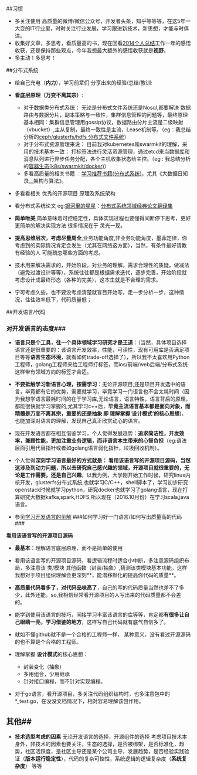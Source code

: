 ##习惯
 - 多关注使用 高质量的微博/微信公众号，开发者头条，知乎等等等，在这5年一大变的IT行业里，时时关注行业发展，学习跟进新技术，新思想，才能与时俱进。
 - 收集好文章，多思考，看质量高的书，现在回看[2014个人总结](http://blog.csdn.net/u010129347/article/details/43935727)工作一年的感悟收获，还是保持那些观点，今年我想最大额外的感悟收获就是**视野**。
- 多主动！多思考！ 

##分布式系统
- 给自己充电（**内力**），学习前辈们 分享出来的经验/总结/教训:
 - **看底层原理（万变不离其宗）**:
   - 对于数据类分布式系统： 无论是分布式文件系统还是Nosql,都要解决 数据路由与数据分片，副本策略与一致性，集群信息管理的问题等，最终原理基本相同：集群信息管理用gossip协议，数据路由分片主流是二级映射（vbucket）,主从复制，最终一致性是主流，Lease机制等。（eg：我总结分析的[ceph/glusterfs/hdfs 分布式文件系统](https://github.com/yucs/yucs-awesome-resource/blob/master/filesystem(ceph%2Cglusterfs%2Chdfs).md)）
   - 对于分布式资源管理来说： 目前我对kubernetes和swarmkit的理解，采用的技术基本一致： 打标签法进行灵活资源管理，通过etcd来当数据库和消息队列进行异步任务分配，各个主机收集状态给主控。（eg : 我总结分析的[容器生态(k8s/swarmkit/docker)](https://github.com/yucs/yucs-awesome-resource/blob/master/%E5%AE%B9%E5%99%A8%E7%94%9F%E6%80%81.md)）
   - 多看高质量的相关书籍 ：[学习推荐书籍(分布式系统)](https://github.com/yucs/yucs-awesome-resource/blob/master/%E5%AD%A6%E4%B9%A0%E6%8E%A8%E8%8D%90%E4%B9%A6%E7%B1%8D(%E5%88%86%E5%B8%83%E5%BC%8F%E7%B3%BB%E7%BB%9F).md)，尤其《大数据日知录__架构与算法》。
 - 多看看相关 优秀的开源项目 原理及系统架构
 - 看分布式系统论文 eg:[银河里的星星](http://duanple.blog.163.com/)：[分布式系统领域经典论文翻译集](http://duanple.blog.163.com/blog/static/709717672011330101333271/)

- **简单唯美**,简单意味着可控稳定性，具体实现过程也要懂得间断停下思考，更好更简单的解决实现方法 很多情况在于 灵光一现。 
- **提高思维层次，考虑尽量周全**,业务功能角度,非业务功能角度，墨菲定律，你考虑到的实际情况肯定会发生（尤其在网络这方面），当然，有条件最好请教 有经验的人 可能疏忽哪些方面的考虑。

- 技术用来解决需求的，开始阶段，对业务的理解，需求合理性的质疑，做减法（避免过渡设计等等），系统往往都是根据需求迭代，逐步完善，开始阶段就考虑设计成最终形态（各种的完美），这本生就是不合理的需求。

- 宁可考虑久些，也不要没考虑清楚就盲目开始写，走一步分析一步，这种情况，往往效率低下，代码质量低；



##开发语言/代码
### 对开发语言的态度###

-  **语言只是个工具，往一个具体领域学习研究才是王道**：（当然，具体项目选择语言还是很重要的：该语言开发效率，性能，可读性，现有可用库是否满足项目等等**语言生态环境**，就看如何trade-off选择了），所以我不太喜欢用Python工程师，golang工程师来给工程师打标签，而ios/前端/web后端/分布式系统 这样带有领域方向的标签才合适。


- **不要抵触学习新语言心理，按需学习**：无论开源项目,还是项目开发选中的语言，毕竟都有它的优势，需要就学习，毕竟学习一门语言也不会太耗时间（因为我想学语言最耗时间的在于学习库,无论语言，语言特性，语言背后的原理，都能很快就学习掌握的,尤其学习c++后，**毕竟主流语言基本都是面向对象，而精髓是万变不离其宗，重要的还是抽象 即 理解掌握‘设计模式’的核心思想**)，也能加深对语言的理解，发现自己真正欣赏动心的语言。


- 现在开发语言都在相互借鉴学习，个人觉得发展趋势：**追求简洁性，开发效率，兼顾性能，更加注重业务逻辑，而非语言本生带来的心智负担**（eg:语法层面引用代替指针或者如golang语言弱化指针，垃圾回收机制）。
 
- 个人觉得**深刻学习语言最好的方式就是： 看用该语言写的开源项目源码，当然这涉及到动力问题，所以去研究自己感兴趣的领域，开源项目就很重要的，无论是工作需要，还是自己兴趣**，以我为例，大学刚开始工作时候，研究linux内核开发，glusterfs分布式系统,也就学习C/C++，shell脚本了，学习初步研究openstack时候就学习python，研究docker也就学习了golang语言，现在打算研究大数据kafka,spark,HDFS,所以现在（2016.10月份）在学习scala,java语言。

- 参见[学习开发语言的见解](https://github.com/yucs/yucs-awesome-resource/blob/master/%E5%BC%80%E5%8F%91%E8%AF%AD%E8%A8%80.md)
###如何学习好一门语言/如何写出质量高的代码 ###

**看用该语言写的开源项目源码**

- **最基本**：理解语言底层原理，而不是简单的使用

- 看用该语言写的开源项目源码，看逻辑流程时适合小中断，多注意源码组织布局，多注意该 类/模块 其他函数（封装/抽象）,猜测该类模块基本功能，这样我想对于项目组织理解会更深刻**，能潜移默化的提高你代码的质量**。

- **高质量代码看多了，对代码品味高了**，自己的写的代码质量当然也差不了多少，此外还能。so,我相信经常看开源项目的人写出来的代码质量都不会差的。
- 能学到使用该语言的技巧，间接学习丰富该语言的库等等，肯定都**有很多让自己眼睛一亮，学习借鉴的地方**，这样写自己代码就有底气自信多了。

- 就如不懂github就不是一个合格的工程师一样， 某种意义，没有看过开源源码的也不算是个合格的工程师。

- 理解掌握 **设计模式**的核心思想：
	- 封装变化（抽象)
	- 多用组合，少用继承
	- 针对接口编程，而不针对实现编程。

- 对于go语言，看开源项目，多关注代码组织结构时，也多注意包中的*_test.go，在没没文档情况下，相对容易理解该包作用。


## 其他##
- **技术选型考虑的因素**  无论开发语言的选择，开源组件的选择 考虑项目技术本身外，非技术的因素也要关注，生态的选择，是否被绑架，是否标准化，趋势，社区活跃度，是社区主导还是某个公司主导，发展趋势，是否经验实践验证（**版本运行稳定性**），代码的复杂可控性，系统逻辑的逻辑复杂度（**系统复杂度**） 等等 



